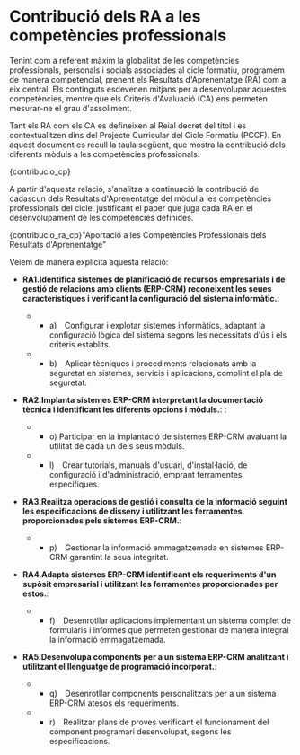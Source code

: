 # Contribució dels RA a les competències professionals

<!-- 
De la guía:
-->

Tenint com a referent màxim la globalitat de les competències professionals, personals i socials associades al cicle formatiu, programem de manera competencial, prenent els Resultats d'Aprenentatge (RA) com a eix central. Els continguts esdevenen mitjans per a desenvolupar aquestes competències, mentre que els Criteris d'Avaluació (CA) ens permeten mesurar-ne el grau d'assoliment.

Tant els RA com els CA es defineixen al Reial decret del títol i es contextualitzen dins del Projecte Curricular del Cicle Formatiu (PCCF). En aquest document es recull la taula següent, que mostra la contribució dels diferents mòduls a les competències professionals:

<!-- Aquesta taula és la mateixa que utilitzem al PCCF -->

{contribucio_cp}

A partir d'aquesta relació, s'analitza a continuació la contribució de cadascun dels Resultats d'Aprenentatge del mòdul a les competències professionals del cicle, justificant el paper que juga cada RA en el desenvolupament de les competències definides.

<!-- Aquesta informació la tenim al RD del títol, concretament en la descripció de cada mòdul quan diu: "La formación del módulo contribuye a alcanzar los objetivos generales ... del ciclo formativo y las competencias .... del título". (són estes últimes les que ens interessen, però centrant-nos només en les que són competències professionals -les primeres-) -->

{contribucio_ra_cp}"Aportació a les Competències Professionals dels Resultats d'Aprenentatge"

Veiem de manera explícita aquesta relació:

* **RA1.Identifica sistemes de planificació de recursos empresarials i de gestió de relacions amb clients (ERP-CRM) reconeixent les seues característiques i verificant la configuració del sistema informàtic.**:
    * * a) Configurar i explotar sistemes informàtics, adaptant la configuració lògica del sistema segons les necessitats d'ús i els criteris establits.
    * * b) Aplicar tècniques i procediments relacionats amb la seguretat en sistemes, servicis i aplicacions, complint el pla de seguretat.

 
* **RA2.Implanta sistemes ERP-CRM interpretant la documentació tècnica i identificant les diferents opcions i mòduls.**: :
    * * o) Participar en la implantació de sistemes ERP-CRM avaluant la utilitat de cada un dels seus mòduls.
    * * l) Crear tutorials, manuals d'usuari, d'instal·lació, de configuració i d'administració, emprant ferramentes específiques.
       
* **RA3.Realitza operacions de gestió i consulta de la informació seguint les especificacions de disseny i utilitzant les ferramentes proporcionades pels sistemes ERP-CRM.**: 
    * * p) Gestionar la informació emmagatzemada en sistemes ERP-CRM garantint la seua integritat.

* **RA4.Adapta sistemes ERP-CRM identificant els requeriments d'un supòsit empresarial i utilitzant les ferramentes proporcionades per estos.**: 
    * * f) Desenrotllar aplicacions implementant un sistema complet de formularis i informes que permeten gestionar de manera integral la informació emmagatzemada.

* **RA5.Desenvolupa components per a un sistema ERP-CRM analitzant i utilitzant el llenguatge de programació incorporat.**:
    * * q) Desenrotllar components personalitzats per a un sistema ERP-CRM atesos els requeriments.
    * * r) Realitzar plans de proves verificant el funcionament del component programari desenvolupat, segons les especificacions.

